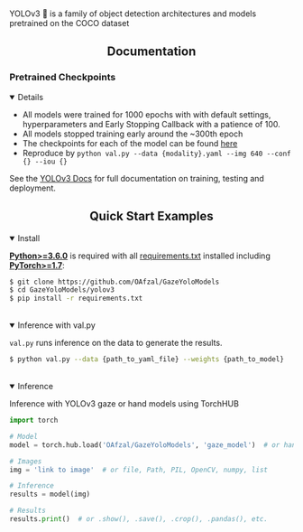 
<br>
<p>
YOLOv3 🚀 is a family of object detection architectures and models pretrained on the COCO dataset</p>

<!--
<a align="center" href="https://ultralytics.com/yolov3" target="_blank">
<img width="800" src="https://github.com/ultralytics/yolov5/releases/download/v1.0/banner-api.png"></a>
-->

</div>

## <div align="center">Documentation</div>

### Pretrained Checkpoints

[assets]: https://github.com/

<details open>

* All models were trained for 1000 epochs with with default settings, hyperparameters and Early Stopping Callback with a patience of 100.
* All models stopped training early around the ~300th epoch
* The checkpoints for each of the model can be found [here](https://onedrive.live.com/download?cid=E1C75CD66F7A9FCB&resid=E1C75CD66F7A9FCB%211317&authkey=AHkM4fSTWnw5Bqg)
* Reproduce by `python val.py --data {modality}.yaml --img 640 --conf {} --iou {}`

</details>


See the [YOLOv3 Docs](https://docs.ultralytics.com) for full documentation on training, testing and deployment.

## <div align="center">Quick Start Examples</div>

<details open>
<summary>Install</summary>

[**Python>=3.6.0**](https://www.python.org/) is required with all
[requirements.txt](https://github.com/OAfzal/GazeYoloModels/yolov3/blob/master/requirements.txt) installed including
[**PyTorch>=1.7**](https://pytorch.org/get-started/locally/):
<!-- $ sudo apt update && apt install -y libgl1-mesa-glx libsm6 libxext6 libxrender-dev -->

```bash
$ git clone https://github.com/OAfzal/GazeYoloModels
$ cd GazeYoloModels/yolov3
$ pip install -r requirements.txt
```

</details>
<br>

<details open>
<summary>Inference with val.py</summary>

`val.py` runs inference on the data to generate the results.

```bash
$ python val.py --data {path_to_yaml_file} --weights {path_to_model}
```

</details>
<br>
<details open>
<summary>Inference</summary>

Inference with YOLOv3 gaze or hand models using TorchHUB

```python
import torch

# Model
model = torch.hub.load('OAfzal/GazeYoloModels', 'gaze_model')  # or hand_model

# Images
img = 'link to image'  # or file, Path, PIL, OpenCV, numpy, list

# Inference
results = model(img)

# Results
results.print()  # or .show(), .save(), .crop(), .pandas(), etc.
```

</details>


